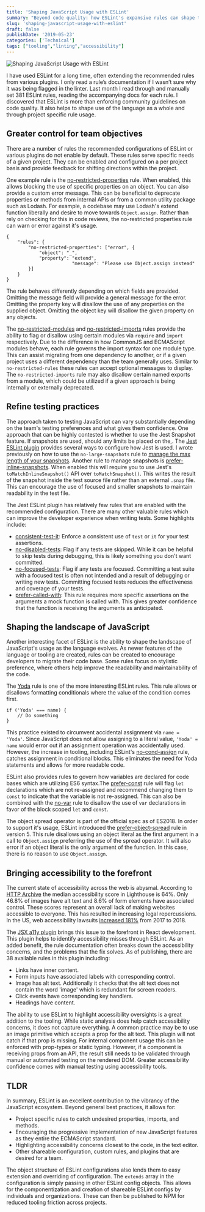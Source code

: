 ```yaml
---
title: 'Shaping JavaScript Usage with ESLint'
summary: "Beyond code quality: how ESLint's expansive rules can shape team coding patterns and enforce project-specific standards."
slug: 'shaping-javascript-usage-with-eslint'
draft: false
publishDate: '2019-05-23'
categories: ['Technical']
tags: ["tooling","linting","accessibility"]
---
```

![Shaping JavaScript Usage with ESLint](images/shaping-pottery.jpg#center)

I have used ESLint for a long time, often extending the recommended rules from various plugins. I only read a rule’s documentation if I wasn’t sure why it was being flagged in the linter. Last month I read through and manually set 381 ESLint rules, reading the accompanying docs for each rule. I discovered that ESLint is more than enforcing community guidelines on code quality. It also helps to shape use of the language as a whole and through project specific rule usage.

## Greater control for team objectives

There are a number of rules the recommended configurations of ESLint or various plugins do not enable by default. These rules serve specific needs of a given project. They can be enabled and configured on a per project basis and provide feedback for shifting directions within the project.

One example rule is the [no-restricted-properties](https://eslint.org/docs/rules/no-restricted-properties) rule. When enabled, this allows blocking the use of specific properties on an object. You can also provide a custom error message. This can be beneficial to deprecate properties or methods from internal APIs or from a common utility package such as Lodash. For example, a codebase may use Lodash's extend function liberally and desire to move towards `Object.assign`. Rather than rely on checking for this in code reviews, the no-restricted properties rule can warn or error against it's usage.

    {
        "rules": {
            "no-restricted-properties": ["error", {
                "object": "_",
                "property": "extend",
    						"message": "Please use Object.assign instead"
            }]
        }
    }

The rule behaves differently depending on which fields are provided. Omitting the message field will provide a general message for the error. Omitting the property key will disallow the use of any properties on the supplied object. Omitting the object key will disallow the given property on any objects.

The [no-restricted-modules](https://eslint.org/docs/rules/no-restricted-modules) and [no-restricted-imports](https://eslint.org/docs/rules/no-restricted-imports) rules provide the ability to flag or disallow using certain modules via `require` and `import` respectively. Due to the difference in how CommonJS and ECMAScript modules behave, each rule governs the import syntax for one module type. This can assist migrating from one dependency to another, or if a given project uses a different dependency than the team generally uses. Similar to `no-restricted-rules` these rules can accept optional messages to display. The `no-restricted-imports` rule may also disallow certain named exports from a module, which could be utilized if a given approach is being internally or externally deprecated.

## Refine testing practices

The approach taken to testing JavaScript can vary substantially depending on the team's testing preferences and what gives them confidence. One approach that can be highly contested is whether to use the Jest Snapshot feature. If snapshots are used, should any limits be placed on the,. The [Jest ESLint plugin](https://github.com/jest-community/eslint-plugin-jest) provides several ways to configure how Jest is used. I wrote previously on how to use the `no-large-snapshots` rule to [manage the max length of your snapshots](/blog/how-to-manage-snapshots-with-eslint/). Another rule to manage snapshots is [prefer-inline-snapshots](https://github.com/jest-community/eslint-plugin-jest/blob/master/docs/rules/prefer-inline-snapshots.md). When enabled this will require you to use Jest's `toMatchInlineSnapshot()` API over `toMatchSnapshot()`. This writes the result of the snapshot inside the test source file rather than an external `.snap` file. This can encourage the use of focused and smaller snapshots to maintain readability in the test file.

The Jest ESLint plugin has relatively few rules that are enabled with the recommended configuration. There are many other valuable rules which can improve the developer experience when writing tests. Some highlights include:

- [consistent-test-it](https://github.com/jest-community/eslint-plugin-jest/blob/master/docs/rules/consistent-test-it.md): Enforce a consistent use of `test` or `it` for your test assertions.
- [no-disabled-tests](https://github.com/jest-community/eslint-plugin-jest/blob/master/docs/rules/no-disabled-tests.md): Flag if any tests are skipped. While it can be helpful to skip tests during debugging, this is likely something you don't want committed.
- [no-focused-tests](https://github.com/jest-community/eslint-plugin-jest/blob/master/docs/rules/no-focused-tests.md): Flag if any tests are focused. Committing a test suite with a focused test is often not intended and a result of debugging or writing new tests. Committing focused tests reduces the effectiveness and coverage of your tests.
- [prefer-called-with](https://github.com/jest-community/eslint-plugin-jest/blob/master/docs/rules/prefer-called-with.md): This rule requires more specific assertions on the arguments a mock function is called with. This gives greater confidence that the function is receiving the arguments as anticipated.

## Shaping the landscape of JavaScript

Another interesting facet of ESLint is the ability to shape the landscape of JavaScript's usage as the language evolves. As newer features of the language or tooling are created, rules can be created to encourage developers to migrate their code base. Some rules focus on stylistic preference, where others help improve the readability and maintainability of the code.

The [Yoda](https://eslint.org/docs/rules/yoda) rule is one of the more interesting ESLint rules. This rule allows or disallows formatting conditionals where the value of the condition comes first.

    if ('Yoda' === name) {
    	// Do something
    }

This practice existed to circumvent accidental assignment via `name = 'Yoda'`. Since JavaScript does not allow assigning to a literal value, `'Yoda' = name` would error out if an assignment operation was accidentally used. However, the increase in tooling, including ESLint's [no-cond-assign](https://eslint.org/docs/rules/no-cond-assign) rule, catches assignment in conditional blocks. This eliminates the need for Yoda statements and allows for more readable code.

ESLint also provides rules to govern how variables are declared for code bases which are utilizing ES6 syntax.The [prefer-const](https://eslint.org/docs/rules/prefer-const) rule will flag `let` declarations which are not re-assigned and recommend changing them to `const` to indicate that the variable is not re-assigned. This can also be combined with the [no-var](https://eslint.org/docs/rules/no-var) rule to disallow the use of `var` declarations in favor of the block scoped `let` and `const`.

The object spread operator is part of the official spec as of ES2018. In order to support it's usage, ESLint introduced the [prefer-object-spread](https://eslint.org/docs/rules/prefer-object-spread) rule in version 5. This rule disallows using an object literal as the first argument in a call to `Object.assign` preferring the use of the spread operator. It will also error if an object literal is the only argument of the function. In this case, there is no reason to use `Object.assign`.

## Bringing accessibility to the forefront

The current state of accessibility across the web is abysmal. According to [HTTP Archive](https://beta.httparchive.org/reports/accessibility) the median accessibility score in Lighthouse is 64%. Only 46.8% of images have alt text and 8.6% of form elements have associated control. These scores represent an overall lack of making websites accessible to everyone. This has resulted in increasing legal repercussions. In the US, web accessibility lawsuits [increased 181%](https://blog.usablenet.com/2018-ada-web-accessibility-lawsuit-recap-report) from 2017 to 2018.

The [JSX a11y plugin](https://github.com/evcohen/eslint-plugin-jsx-a11y) brings this issue to the forefront in React development. This plugin helps to identify accessibility misses through ESLint. As an added benefit, the rule documentation often breaks down the accessibility concerns, and the problems that the fix solves. As of publishing, there are 38 available rules in this plugin including: 

- Links have inner content.
- Form inputs have associated labels with corresponding control.
- Image has alt text. Additionally it checks that the alt text does not contain the word 'image' which is redundant for screen readers.
- Click events have corresponding key handlers.
- Headings have content.

The ability to use ESLint to highlight accessibility oversights is a great addition to the tooling. While static analysis does help catch accessibility concerns, it does not capture everything. A common practice may be to use an image primitive which accepts a prop for the alt text. This plugin will not catch if that prop is missing. For internal component usage this can be enforced with prop-types or static typing. However, if a component is receiving props from an API, the result still needs to be validated through manual or automated testing on the rendered DOM. Greater accessibility confidence comes with manual testing using accessibility tools.

## TLDR

In summary, ESLint is an excellent contribution to the vibrancy of the JavaScript ecosystem. Beyond general best practices, it allows for:

- Project specific rules to catch undesired properties, imports, and methods.
- Encouraging the progressive implementation of new JavaScript features as they entire the ECMAScript standard.
- Highlighting accessibility concerns closest to the code, in the text editor.
- Other shareable configuration, custom rules, and plugins that are desired for a team.

The object structure of ESLint configurations also lends them to easy extension and overriding of configuration. The `extends` array in the configuration is simply passing in other ESLint config objects. This allows for the componentization and creation of shareable ESLint configs by individuals and organizations. These can then be published to NPM for reduced tooling friction across projects.
